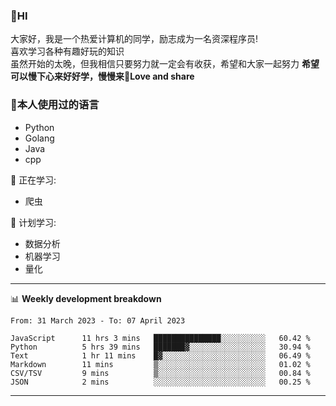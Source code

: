 


### 👋HI
大家好，我是一个热爱计算机的同学，励志成为一名资深程序员!</br>
喜欢学习各种有趣好玩的知识</br>
虽然开始的太晚，但我相信只要努力就一定会有收获，希望和大家一起努力
<b>希望可以慢下心来好好学，慢慢来💪Love and share</b>

### 🧐本人使用过的语言
* Python
* Golang
* Java
* cpp
  
💪 正在学习: 
* 爬虫


🧠 计划学习:
* 数据分析
* 机器学习
* 量化


-------

📊 **Weekly development breakdown**
<!--START_SECTION:waka-->

```text
From: 31 March 2023 - To: 07 April 2023

JavaScript      11 hrs 3 mins   ███████████████░░░░░░░░░░   60.42 %
Python          5 hrs 39 mins   ███████▓░░░░░░░░░░░░░░░░░   30.94 %
Text            1 hr 11 mins    █▓░░░░░░░░░░░░░░░░░░░░░░░   06.49 %
Markdown        11 mins         ▒░░░░░░░░░░░░░░░░░░░░░░░░   01.02 %
CSV/TSV         9 mins          ▒░░░░░░░░░░░░░░░░░░░░░░░░   00.84 %
JSON            2 mins          ░░░░░░░░░░░░░░░░░░░░░░░░░   00.25 %
```

<!--END_SECTION:waka-->

-------




<!--
**hanson00/hanson00** is a ✨ _special_ ✨ repository because its `README.md` (this file) appears on your GitHub profile.
Here are some ideas to get you started:
- 🔭 I’m currently working on ...
- 🌱 I’m currently learning ...
- 👯 I’m looking to collaborate on ...
- 🤔 I’m looking for help with ...
- 💬 Ask me about ...
- 📫 How to reach me: ...
- 😄 Pronouns: ...
- ⚡ Fun fact: ...
-->
